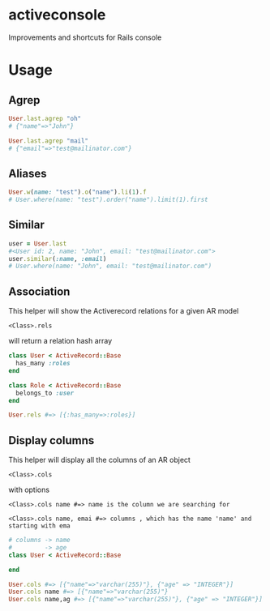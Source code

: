 activeconsole
=============

Improvements and shortcuts for Rails console

Usage
=======
Agrep
-----

```ruby
User.last.agrep "oh"
# {"name"=>"John"}

User.last.agrep "mail"
# {"email"=>"test@mailinator.com"}
```

Aliases
-------

```ruby
User.w(name: "test").o("name").li(1).f
# User.where(name: "test").order("name").limit(1).first
```

Similar
-------

```ruby
user = User.last
#<User id: 2, name: "John", email: "test@mailinator.com">
user.similar(:name, :email)
# User.where(name: "John", email: "test@mailinator.com")
```

Association
------------

This helper will show the Activerecord relations for a given AR model

```
<Class>.rels
```

will return a relation hash array

```ruby
class User < ActiveRecord::Base
  has_many :roles
end

class Role < ActiveRecord::Base
  belongs_to :user
end

User.rels #=> [{:has_many=>:roles}]
```


Display columns
------------------

This helper will display all the columns of an AR object

```
<Class>.cols
```

with options

```
<Class>.cols name #=> name is the column we are searching for
```

```
<Class>.cols name, emai #=> columns , which has the name 'name' and starting with ema
```

```ruby
# columns -> name
#         -> age
class User < ActiveRecord::Base

end

User.cols #=> [{"name"=>"varchar(255)"}, {"age" => "INTEGER"}]
User.cols name #=> [{"name"=>"varchar(255)"}
User.cols name,ag #=> [{"name"=>"varchar(255)"}, {"age" => "INTEGER"}]
```

